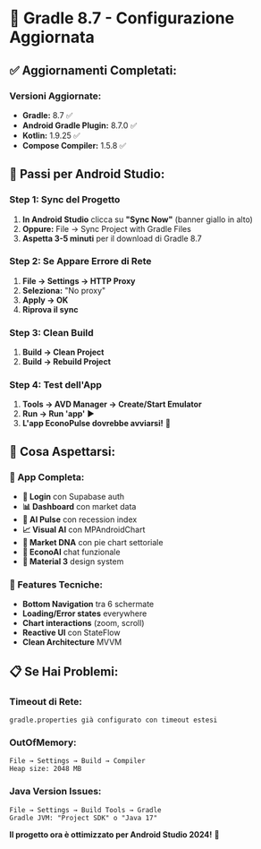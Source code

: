 # 🚀 Gradle 8.7 - Configurazione Aggiornata

## ✅ **Aggiornamenti Completati:**

### **Versioni Aggiornate:**
- **Gradle:** 8.7 ✅
- **Android Gradle Plugin:** 8.7.0 ✅
- **Kotlin:** 1.9.25 ✅
- **Compose Compiler:** 1.5.8 ✅

## 🎯 **Passi per Android Studio:**

### **Step 1: Sync del Progetto**
1. **In Android Studio** clicca su **"Sync Now"** (banner giallo in alto)
2. **Oppure:** File → Sync Project with Gradle Files
3. **Aspetta 3-5 minuti** per il download di Gradle 8.7

### **Step 2: Se Appare Errore di Rete**
1. **File → Settings → HTTP Proxy**
2. **Seleziona:** "No proxy"
3. **Apply → OK**
4. **Riprova il sync**

### **Step 3: Clean Build**
1. **Build → Clean Project**
2. **Build → Rebuild Project**

### **Step 4: Test dell'App**
1. **Tools → AVD Manager → Create/Start Emulator**
2. **Run → Run 'app'** ▶️
3. **L'app EconoPulse dovrebbe avviarsi!** 📱

## 🎉 **Cosa Aspettarsi:**

### **📱 App Completa:**
- **🔐 Login** con Supabase auth
- **📊 Dashboard** con market data
- **🧠 AI Pulse** con recession index
- **📈 Visual AI** con MPAndroidChart
- **🧬 Market DNA** con pie chart settoriale
- **🤖 EconoAI** chat funzionale
- **🎨 Material 3** design system

### **🔧 Features Tecniche:**
- **Bottom Navigation** tra 6 schermate
- **Loading/Error states** everywhere
- **Chart interactions** (zoom, scroll)
- **Reactive UI** con StateFlow
- **Clean Architecture** MVVM

## 📋 **Se Hai Problemi:**

### **Timeout di Rete:**
```
gradle.properties già configurato con timeout estesi
```

### **OutOfMemory:**
```
File → Settings → Build → Compiler
Heap size: 2048 MB
```

### **Java Version Issues:**
```
File → Settings → Build Tools → Gradle
Gradle JVM: "Project SDK" o "Java 17"
```

**Il progetto ora è ottimizzato per Android Studio 2024!** 🚀